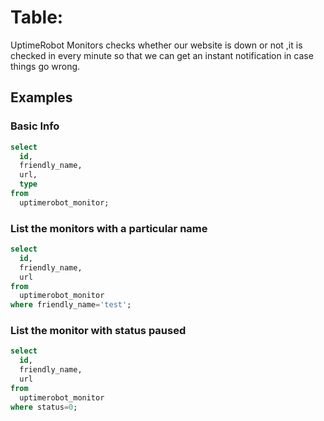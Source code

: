 # Table:

UptimeRobot Monitors checks  whether  our website is down or not ,it is checked in every minute so that we can get an instant notification in case things go wrong.

## Examples

### Basic Info 

```sql
select
  id,
  friendly_name,
  url,
  type
from
  uptimerobot_monitor;
```

### List the monitors with a particular name

```sql
select
  id,
  friendly_name,
  url
from
  uptimerobot_monitor
where friendly_name='test';
```

### List the monitor with status paused 

```sql
select
  id,
  friendly_name,
  url
from
  uptimerobot_monitor
where status=0;
```






